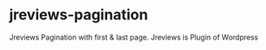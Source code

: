 # jreviews-pagination
Jreviews Pagination with first &amp; last page.
Jreviews is Plugin of Wordpress
